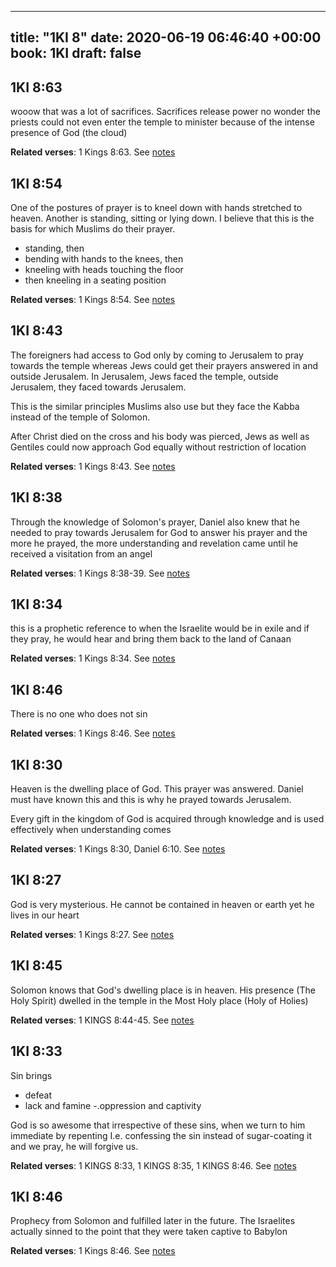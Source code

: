 
---
title: "1KI 8"
date: 2020-06-19 06:46:40 +00:00
book: 1KI
draft: false
---

## 1KI 8:63

wooow that was a lot of sacrifices. Sacrifices release power no wonder the priests could not even enter the temple to minister because of the intense presence of God (the cloud)

**Related verses**: 1 Kings 8:63. See [notes](https://my.bible.com/notes/3455210597833761397)


## 1KI 8:54

One of the postures of prayer is to kneel down with hands stretched to heaven. Another is standing, sitting or lying down. I believe that this is the basis for which Muslims do their prayer.

- standing, then 
- bending with hands to the knees, then 
- kneeling with heads touching the floor
- then kneeling in a seating position

**Related verses**: 1 Kings 8:54. See [notes](https://my.bible.com/notes/3455207067186094686)


## 1KI 8:43

The foreigners had access to God only by coming to Jerusalem to pray towards the temple whereas Jews could get their prayers answered in and outside Jerusalem. In Jerusalem, Jews faced the temple, outside Jerusalem, they faced towards Jerusalem.

This is the similar principles Muslims also use but they face the Kabba instead of the temple of Solomon.

After Christ died on the cross and his body was pierced, Jews as well as Gentiles could now approach God equally without restriction of location

**Related verses**: 1 Kings 8:43. See [notes](https://my.bible.com/notes/3454395749130560187)


## 1KI 8:38

Through the knowledge of Solomon's prayer, Daniel also knew that he needed to pray towards Jerusalem for God to answer his prayer and the more he prayed, the more understanding and revelation came until he received a visitation from an angel

**Related verses**: 1 Kings 8:38-39. See [notes](https://my.bible.com/notes/3454391703648854664)


## 1KI 8:34

this is a prophetic reference to when the Israelite would be in exile and if they pray, he would hear and bring them back to the land of Canaan

**Related verses**: 1 Kings 8:34. See [notes](https://my.bible.com/notes/3454388789958140526)


## 1KI 8:46

There is no one who does not sin

**Related verses**: 1 Kings 8:46. See [notes](https://my.bible.com/notes/3454376936376885718)


## 1KI 8:30

Heaven is the dwelling place of God. This prayer was answered. Daniel must have known this and this is why he prayed towards Jerusalem.

Every gift in the kingdom of God is acquired through knowledge and is used effectively when understanding comes

**Related verses**: 1 Kings 8:30, Daniel 6:10. See [notes](https://my.bible.com/notes/3454367410567242032)


## 1KI 8:27

God is very mysterious. He cannot be contained in heaven or earth yet he lives in our heart

**Related verses**: 1 Kings 8:27. See [notes](https://my.bible.com/notes/3454366986590216490)


## 1KI 8:45

Solomon knows that God's dwelling place is in heaven. His presence (The Holy Spirit) dwelled in the temple in the Most Holy place (Holy of Holies)

**Related verses**: 1 KINGS 8:44-45. See [notes](https://my.bible.com/notes/2652846495418278020)


## 1KI 8:33

Sin brings 
- defeat
- lack and famine
-.oppression and captivity

God is so awesome that irrespective of these sins, when we turn to him immediate by repenting I.e. confessing the sin instead of sugar-coating it and we pray, he will forgive us.

**Related verses**: 1 KINGS 8:33, 1 KINGS 8:35, 1 KINGS 8:46. See [notes](https://my.bible.com/notes/2652842719127003259)


## 1KI 8:46

Prophecy from Solomon and fulfilled later in the future. The Israelites actually sinned to the point that they were taken captive to Babylon

**Related verses**: 1 Kings 8:46. See [notes](https://my.bible.com/notes/2652673058850725965)

